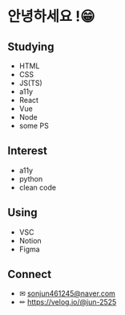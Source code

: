 # 안녕하세요 !😁
## Studying
- HTML
- CSS
- JS(TS)
- a11y
- React
- Vue
- Node
- some PS

## Interest 
- a11y
- python
- clean code

## Using
- VSC
- Notion
- Figma

## Connect
- ✉ sonjun461245@naver.com
- ✏ https://velog.io/@jun-2525
